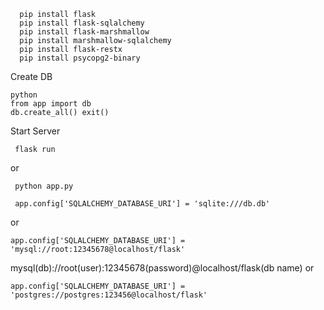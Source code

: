 
      pip install flask 
      pip install flask-sqlalchemy 
      pip install flask-marshmallow 
      pip install marshmallow-sqlalchemy 
      pip install flask-restx
      pip install psycopg2-binary


Create DB

    python
    from app import db
    db.create_all() exit()

Start Server

     flask run
or 

     python app.py

     app.config['SQLALCHEMY_DATABASE_URI'] = 'sqlite:///db.db'

or

    app.config['SQLALCHEMY_DATABASE_URI'] = 'mysql://root:12345678@localhost/flask'

mysql(db)://root(user):12345678(password)@localhost/flask(db name)
or

    app.config['SQLALCHEMY_DATABASE_URI'] = 'postgres://postgres:123456@localhost/flask'
